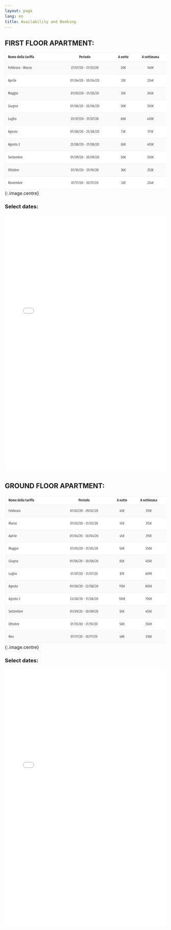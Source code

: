 ```yaml
---
layout: page
lang: en
title: Availability and Booking
---
```

## FIRST FLOOR APARTMENT:

![](/images/Tariffe_2020_1opianoTRULLO.png){:.image.centre}

### Select dates: 
<iframe src="/fullcalendar/demos/gcalprimopiano.html" style="border: 0" width="100%" height="800" frameborder="0" scrolling="no"></iframe>  
   
   


## GROUND FLOOR APARTMENT:

![](/images/Tariffe2020_TrulloPianoTerra.png){:.image.centre}

### Select dates: 
<iframe src="/fullcalendar/demos/gcal.html" style="border: 0" width="100%" height="800" frameborder="0" scrolling="no"></iframe>
